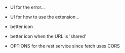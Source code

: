- UI for the error...  
- UI for how to use the extension... 

- better icon 
- better icon when the URL is 'shared'
- OPTIONS for the rest service since fetch uses CORS
